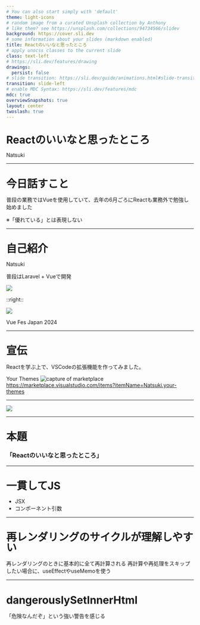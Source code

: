 ```yaml
---
# You can also start simply with 'default'
theme: light-icons
# random image from a curated Unsplash collection by Anthony
# like them? see https://unsplash.com/collections/94734566/slidev
background: https://cover.sli.dev
# some information about your slides (markdown enabled)
title: Reactのいいなと思ったところ
# apply unocss classes to the current slide
class: text-left
# https://sli.dev/features/drawing
drawings:
  persist: false
# slide transition: https://sli.dev/guide/animations.html#slide-transitions
transition: slide-left
# enable MDC Syntax: https://sli.dev/features/mdc
mdc: true
overviewSnapshots: true
layout: center
twoslash: true
---
```


# Reactのいいなと思ったところ

<div class="text-right">
Natsuki
</div>

---

# 今日話すこと

普段の業務ではVueを使用していて、去年の6月ごろにReactも業務外で勉強し始めました


※「優れている」とは表現しない

---

# 自己紹介

<div class="m-y-8">
Natsuki
</div>

普段はLaravel + Vueで開発

<div>
  <img src="https://avatars.githubusercontent.com/u/63272932" />
</div>

::right::

<div v-click>
  <img src="/1731512017408.jpg" />
  <p class="text-right">Vue Fes Japan 2024</p>
</div>

<style>
  h1 {
    line-height: 1;
  }
</style>

---

# 宣伝

Reactを学ぶ上で、VSCodeの拡張機能を作ってみました。

Your Themes
![capture of marketplace](/marketplace.png)
https://marketplace.visualstudio.com/items?itemName=Natsuki.your-themes

---

<img src="/demo.gif" />

<!-- 「コードの色も反映する予定です」 -->
<!-- ページを開いた時にgifをスタートしたい -->
---

# 本題

<div class="text-center">
  <h3>「Reactのいいなと思ったところ」</h3>
</div>

---

# 一貫してJS

<ul>
  <li>JSX</li>
  <li>コンポーネント引数</li>
</ul>

---

# 再レンダリングのサイクルが理解しやすい

再レンダリングのときに基本的に全て再計算される
再計算や再処理をスキップしたい場合に、useEffectやuseMemoを使う

---

# dangerouslySetInnerHtml

「危険なんだぞ」という強い警告を感じる

